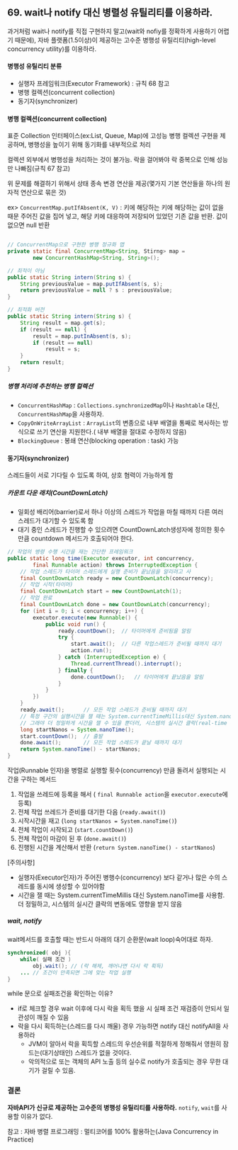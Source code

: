 ## 69. wait나 notify 대신 병렬성 유틸리티를 이용하라.
과거처럼 wait나 notify를 직접 구현하지 말고(wait와 nofiy를 정확하게 사용하기 어렵기 때문에), 
자바 플랫폼(1.5이상)이 제공하는 고수준 병행성 유틸리티(high-level concurrency utility)를 이용하라.

#### 병행성 유틸리티 분류
- 실행자 프레임워크(Executor Framework) : 규칙 68 참고
- 병행 컬렉션(concurrent collection)
- 동기자(synchronizer)


#### 병행 컬렉션(concurrent collection)

표준 Collection 인터페이스(ex:List, Queue, Map)에 고성능 병행 컬렉션 구현을 제공하며, 병행성을 높이기 위해 동기화를 내부적으로 처리

컬렉션 외부에서 병행성을 처리하는 것이 불가능. 락을 걸어봐야 락 중복으로 인해 성능만 나빠짐(규칙 67 참고)

위 문제를 해결하기 위해서 상태 종속 변경 연산을 제공(몇가지 기본 연산들을 하나의 원자적 연산으로 묶은 것)

ex> ```ConcurrentMap.putIfAbsent(K, V)``` : 키에 해당하는 키에 해당하는 값이 없을 때문 주어진 값을 집어 넣고, 
해당 키에 대응하여 저장되어 있었던 기존 값을 반환. 값이 없으면 null 반환

```java

// ConcurrentMap으로 구현한 병행 정규화 맵
private static final ConcurrentMap<String, Stirng> map =
        new ConcurrentHashMap<String, String>();

// 최적이 아님
public static String intern(String s) {
    String previousValue = map.putIfAbsent(s, s);
    return previousValue = null ? s : previousValue;
}

// 최적화 버전
public static String intern(String s) {
    String result = map.get(s);
    if (result == null) {
        result = map.putInAbsent(s, s);
        if (result == null)
            result = s;
    }
    return result;
}
```


##### 병행 처리에 추천하는 병행 컬렉션
- ```ConcurrentHashMap``` : ```Collections.synchronizedMap```이나 ```Hashtable``` 대신, ```ConcurrentHashMap```을 사용하자.
- ```CopyOnWriteArrayList``` : ```ArrayList```의 변종으로 내부 배열을 통째로 복사하는 방식으로 쓰기 연산을 지원한다.( 내부 배열을 절대로 수정하지 않음)
- ```BlockingQueue``` : 봉쇄 연산(blocking operation : task) 가능


#### 동기자(synchronizer)
스레드들이 서로 기다릴 수 있도록 하여, 상호 혐력이 가능하게 함


##### 카운트 다운 래치(CountDownLatch)
- 일회성 배리어(barrier)로서 하나 이상의 스레드가 작업을 마칠 때까지 다른 여러 스레드가 대기할 수 있도록 함
- 대기 중인 스레드가 진행할 수 있으려면 CountDownLatch생성자에 정의한 횟수만큼 countdown 메서드가 호출되어야 한다.

```java
// 작업의 병령 수행 시간을 재는 간단한 프레임워크
public static long time(Executor executor, int concurrency,
        final Runnable action) throws InterruptedException {
    // 작업 스레드가 타이머 스레드에게 실행 준비가 끝났음을 알리려고 사
    final CountDownLatch ready = new CountDownLatch(concurrency);
    // 작업 시작(타이머)
    final CountDownLatch start = new CountDownLatch(1);
    // 작업 완료
    final CountDownLatch done = new CountDownLatch(concurrency);
    for (int i = 0; i < concurrency; i++) {
        executor.execute(new Runnable() {
            public void run() {
                ready.countDown();  // 타이머에게 준비됨을 알림
                try {
                    start.await();  // 다른 작업스레드가 준비될 때까지 대기
                    action.run();
                } catch (InterruptedException e) {
                    Thread.currentThread().interrupt();
                } finally {
                    done.countDown();   // 타이머에게 끝났음을 알림
                }
            }
        })
    }
    ready.await();      // 모든 작업 스레드가 준비될 때까지 대기
    // 특정 구간의 실행시간을 잴 때는 System.currentTimeMillis대신 System.nanoTime을 사용하자. 
    // 그래야 더 정밀하게 시간을 잴 수 있을 뿐더러, 시스템의 실시간 클락(real-time clock)변동에도 영향을 받지 않는다.
    long startNanos = System.nanoTime();
    start.countDown();  // 출발
    done.await();       // 모든 작업 스레드가 끝날 때까지 대기
    return System.nanoTime() - startNanos;
}
```
작업(Runnable 인자)을 병렬로 실행할 횟수(concurrency) 만큼 돌려서 실행되는 시간을 구하는 메서드

1. 작업을 쓰레드에 등록을 해서 ( ```final Runnable action```을 ```executor.execute```에 등록)
2. 전체 작업 쓰레드가 준비를 대기한 다음 (```ready.await()```)
3. 시작시간을 재고 (```long startNanos = System.nanoTime()```)
4. 전체 작업이 시작되고 (```start.countDown()```)
5. 전체 작업이 마감이 된 후 (```done.await()```)
6. 진행된 시간을 계산해서 반환 (```return System.nanoTime() - startNanos```)

[주의사항]
- 실행자(Executor인자)가 주어진 병행수(concurrency) 보다 같거나 많은 수의 스레드를 동시에 생성할 수 있어야함
- 시간을 잴 때는 System.currentTimeMillis 대신 System.nanoTime를 사용함. 더 정밀하고, 시스템의 실시간 클락의 변동에도 영향을 받지 않음


##### wait, notify
wait메서드를 호출할 때는 반드시 아래의 대기 순환문(wait loop)숙어대로 하자.
```java
synchronized( obj ){
    while( 실패 조건 )
        obj.wait(); // (락 해제, 깨어나면 다시 락 획득)
    ... // 조건이 만족되면 그에 맞는 작업 실행
}
```
while 문으로 실패조건을 확인하는 이유?

- if로 체크할 경우 wait 이후에 다시 락을 획득 했을 시 실패 조건 재검증이 안되서 일관성이 깨질 수 있음
- 락을 다시 획득하는(스레드를 다시 깨울) 경우 가능하면 notify 대신 notifyAll을 사용하라
  - JVM이 알아서 락을 획득할 스레드의 우선순위를 적절하게 정해줘서 영원히 잠드는(대기상태인) 스레드가 없을 것이다.
  - 악의적으로 또는 객체의 API 노출 등의 실수로 notify가 호출되는 경우 무한 대기가 걸릴 수 있음.



### 결론
__자바API가 신규로 제공하는 고수준의 병행성 유틸리티를 사용하라.__ ```notify```, ```wait```를 사용할 이유가 없다.


참고 : 자바 병렬 프로그래밍 : 멀티코어를 100% 활용하는(Java Concurrency in Practice)
